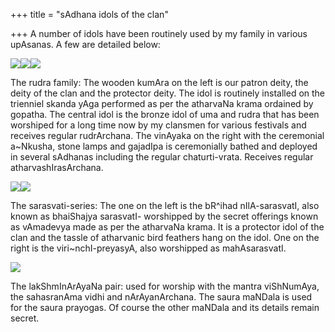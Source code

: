 +++
title = "sAdhana idols of the clan"

+++
A number of idols have been routinely used by my family in various
upAsanas. A few are detailed below:

[![](https://i1.wp.com/photos1.blogger.com/blogger/2010/410/320/kumara_small.jpg)](http://photos1.blogger.com/blogger/2010/410/1600/kumara_small.jpg)[![](https://i1.wp.com/photos1.blogger.com/blogger/2010/410/320/rudra_small.jpg)](http://photos1.blogger.com/blogger/2010/410/1600/rudra_small.jpg)[![](https://i1.wp.com/photos1.blogger.com/blogger/2010/410/320/ankusha_ganapati.jpg)](http://photos1.blogger.com/blogger/2010/410/1600/ankusha_ganapati.jpg)

The rudra family: The wooden kumAra on the left is our patron deity, the
deity of the clan and the protector deity. The idol is routinely
installed on the trienniel skanda yAga performed as per the atharvaNa
krama ordained by gopatha. The central idol is the bronze idol of uma
and rudra that has been worshiped for a long time now by my clansmen for
various festivals and receives regular rudrArchana. The vinAyaka on the
right with the ceremonial a\~Nkusha, stone lamps and gajadIpa is
ceremonially bathed and deployed in several sAdhanas including the
regular chaturti-vrata. Receives regular atharvashIrasArchana.

[![](https://i1.wp.com/photos1.blogger.com/blogger/2010/410/320/sarasvati_small.jpg)](http://photos1.blogger.com/blogger/2010/410/1600/sarasvati_small.jpg)[![](https://i1.wp.com/photos1.blogger.com/blogger/2010/410/320/sarasvati2_small.jpg)](http://photos1.blogger.com/blogger/2010/410/1600/sarasvati2_small.jpg)

The sarasvati-series: The one on the left is the bR^ihad nIlA-sarasvatI,
also known as bhaiShajya sarasvatI- worshipped by the secret offerings
known as vAmadevya made as per the atharvaNa krama. It is a protector
idol of the clan and the tassle of atharvanic bird feathers hang on the
idol. One on the right is the viri\~nchI-preyasyA, also worshipped as
mahAsarasvatI.

[![](https://i1.wp.com/photos1.blogger.com/blogger/2010/410/320/mandala_small.jpg)](http://photos1.blogger.com/blogger/2010/410/1600/mandala_small.jpg)

The lakShmInArAyaNa pair: used for worship with the mantra viShNumAya,
the sahasranAma vidhi and nArAyanArchana. The saura maNDala is used for
the saura prayogas. Of course the other maNDala and its details remain
secret.
